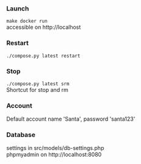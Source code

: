 ### Launch

`make docker run`  
accessible on http://localhost

### Restart

`./compose.py latest restart`

### Stop

`./compose.py latest srm`  
Shortcut for stop and rm

### Account

Default account name 'Santa', password 'santa123'

### Database

settings in src/models/db-settings.php  
phpmyadmin on http://localhost:8080
